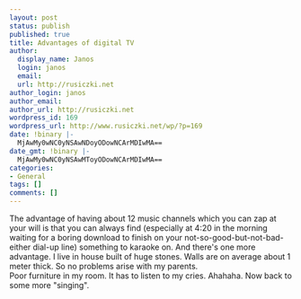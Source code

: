 ```yaml
---
layout: post
status: publish
published: true
title: Advantages of digital TV
author:
  display_name: Janos
  login: janos
  email: 
  url: http://rusiczki.net
author_login: janos
author_email: 
author_url: http://rusiczki.net
wordpress_id: 169
wordpress_url: http://www.rusiczki.net/wp/?p=169
date: !binary |-
  MjAwMy0wNC0yNSAwNDoyODowNCArMDIwMA==
date_gmt: !binary |-
  MjAwMy0wNC0yNSAwMToyODowNCArMDIwMA==
categories:
- General
tags: []
comments: []
---
```

<p>The advantage of having about 12 music channels which you can zap at your will is that you can always find (especially at 4:20 in the morning waiting for a boring download to finish on your not-so-good-but-not-bad-either dial-up line) something to karaoke on. And there's one more advantage. I live in house built of huge stones. Walls are on average about 1 meter thick. So no problems arise with my parents.<br />
Poor furniture in my room. It has to listen to my cries. Ahahaha. Now back to some more "singing".</p>
